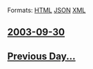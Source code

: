 
Formats: [HTML](2003/09/30/index.html)  [JSON](2003/09/30/index.json)  [XML](2003/09/30/index.xml)  

## [2003-09-30](/news/2003/09/30/index.md)

## [Previous Day...](/news/2003/09/29/index.md)

